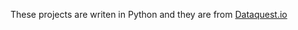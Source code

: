 These projects are writen in Python and they are from [Dataquest.io](https://www.dataquest.io/learn) 
